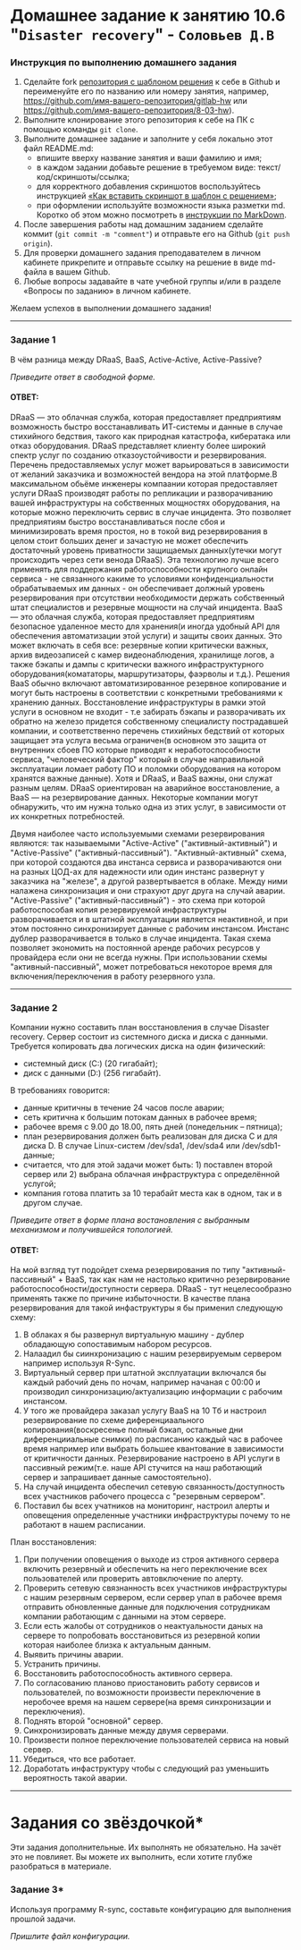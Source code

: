 # Домашнее задание к занятию 10.6 "`Disaster recovery`" - `Соловьев Д.В`

### Инструкция по выполнению домашнего задания
1. Сделайте fork [репозитория c шаблоном решения](https://github.com/netology-code/sys-pattern-homework) к себе в Github и переименуйте его по названию или номеру занятия, например, https://github.com/имя-вашего-репозитория/gitlab-hw или https://github.com/имя-вашего-репозитория/8-03-hw).
2. Выполните клонирование этого репозитория к себе на ПК с помощью команды `git clone`.
3. Выполните домашнее задание и заполните у себя локально этот файл README.md:
   - впишите вверху название занятия и ваши фамилию и имя;
   - в каждом задании добавьте решение в требуемом виде: текст/код/скриншоты/ссылка;
   - для корректного добавления скриншотов воспользуйтесь инструкцией [«Как вставить скриншот в шаблон с решением»](https://github.com/netology-code/sys-pattern-homework/blob/main/screen-instruction.md);
   - при оформлении используйте возможности языка разметки md. Коротко об этом можно посмотреть в [инструкции по MarkDown](https://github.com/netology-code/sys-pattern-homework/blob/main/md-instruction.md).
4. После завершения работы над домашним заданием сделайте коммит (`git commit -m "comment"`) и отправьте его на Github (`git push origin`).
5. Для проверки домашнего задания преподавателем в личном кабинете прикрепите и отправьте ссылку на решение в виде md-файла в вашем Github.
6. Любые вопросы задавайте в чате учебной группы и/или в разделе «Вопросы по заданию» в личном кабинете.

Желаем успехов в выполнении домашнего задания!

---

### Задание 1

В чём разница между DRaaS, BaaS, Active-Active, Active-Passive?

*Приведите ответ в свободной форме.*

#### ОТВЕТ:

DRaaS — это облачная служба, которая предоставляет предприятиям возможность быстро восстанавливать ИТ-системы и данные в случае стихийного бедствия, такого как природная катастрофа, кибератака или отказ оборудования. DRaaS представляет клиенту более широкий спектр услуг по созданию отказоустойчивости и резервирования. Перечень предоставляемых услуг может варьироваться в зависимости от желаний заказчика и возможностей вендора на этой платформе.В максимальном обьёме инженеры компаании которая предоставляет услуги DRaaS производят работы по репликации и разворачиванию вашей инфраструктуры на собственных мощностях оборудования, на которые можно переключить сервис в случае инцидента. Это позволяет предприятиям быстро восстанавливаться после сбоя и минимизировать время простоя, но в токой вид резервирования в целом стоит больших денег и зачастую не может обеспечить достаточный уровень приватности защищаемых данных(утечки могут происходить через сети венода DRaaS). Эта технологию лучше всего применять для поддержания работоспособности крупного онлайн сервиса - не связанного какиме то условиями конфиденциальности обрабатываемых им данных - он обеспечивает должный уровень резервирования при отсутствии необходимости держать собственный штат специалистов и резервные мощности на случай инцидента.
BaaS — это облачная служба, которая предоставляет предприятиям безопасное удаленное место для хранения(и иногда удобный API для обеспечения автоматизации этой услуги) и защиты своих данных.
Это может включать в себя все: резервные копии критически важных, архив видеозаписей с камер видеонаблюдения, хранилище логов, а также бэкапы и дампы с критически важного инфраструктурного оборудования(комататоры, маршрутизаторы, фаэрволы и т.д.). Решения BaaS обычно включают автоматизированное резервное копирование и могут быть настроены в соответствии с конкретными требованиями к хранению данных. Восстановление инфраструктуры в рамки этой услуги в основном не входит - т.е забирать бэкапы и разворачивать их обратно на железо придется собственному специалисту пострадавшей компании, и соответственно перечень стихийных бедствий от которых защищает эта услуга весьма ограничен(в основном это защита от внутренних сбоев ПО которые приводят к неработоспособности сервиса, "человеческий фактор" который в случае направильной эксплуатации ломает работу ПО и поломки оборудования на котором хранятся важные данные).
Хотя и DRaaS, и BaaS важны, они служат разным целям.
DRaaS ориентирован на аварийное восстановление, а BaaS — на резервирование данных.
Некоторые компании могут обнаружить, что им нужна только одна из этих услуг, в зависимости от их конкретных потребностей.

Двумя наиболее часто используемыми схемами резервирования являются: так называемыми "Active-Active" ("активный-активный") и "Active-Passive" ("активный-пассивный").
"Активный-активный" схема, при которой создаются два инстанса сервиса и разворачиваются они на разных ЦОД-ах для надежности или один инстанс развернут у заказчика на "железе", а другой развертывается в облаке. Между ними налажена синхронизация и они страхуют друг друга на случай аварии.
"Active-Passive" ("активный-пассивный") - это схема при которой работоспособая копия резервируемой инфраструктуры разворачивается и в штатной эксплуатации является неактивной, и при этом постоянно синхронизирует данные с рабочим инстансом. Инстанс дублер разворачивается в только в случае инцидента. Такая схема позволяет экономить на постоянной аренде рабочих ресурсов у провайдера если они не всегда нужны. При использовании схемы "активный-пассивный", может потребоваться некоторое время для включения/переключения в работу резервного узла.

---

### Задание 2

Компании нужно составить план восстановления в случае Disaster recovery. Сервер состоит из системного диска и диска с данными. 
Требуется копировать два логических диска на один физический: 
- системный диск (C:) (20 гигабайт);
- диск с данными (D:) (256 гигабайт). 

В требованиях говорится: 
- данные критичны в течение 24 часов после аварии;
- сеть критична к большим потокам данных в рабочее время;
- рабочее время с 9.00 до 18.00, пять дней (понедельник – пятница);
- план резервирования должен быть реализован для диска C и для диска D. В случае Linux-систем /dev/sda1, /dev/sda4 или /dev/sdb1-данные;
- считается, что для этой задачи может быть: 1) поставлен второй сервер или 2) выбрана облачная инфраструктура с определённой услугой;
- компания готова платить за 10 терабайт места как в одном, так и в другом случае.
 
*Приведите ответ в форме плана востановления с выбранным механизмом и получившейся топологией.*

#### ОТВЕТ:

На мой взгляд тут подойдет схема резервирования по типу "активный-пассивный" + BaaS, так как нам не настолько критично резервирование работоспособности/доступности сервера. DRaaS - тут нецелесообразно применять также по причине избыточности. В качестве плана резервирования для такой инфаструктуры я бы применил следующую схему:
1. В облаках я бы развернул виртуальную машину - дублер обладающую сопоставимым набором ресурсов.
2. Налаадил бы сиинхронизацию с нашим резервируемым сервером например используя R-Sync.
3. Виртуальный сервер при штатной эксплуатации включался бы каждый рабочий день по ночам, например начаная с 00:00 и производил синхронизацию/актуализацию информации с рабочим инстансом.
4. У того же провайдера заказал услугу BaaS на 10 Тб и настроил резервирование по схеме диференциаального копирования(воскресенье полный бэкап, остальные дни диференцииальные снимки) по расписанию каждый час в рабочее время например или выбрать большее квантование в зависимости от критичности данных. Резервирование настроено в API услуги в пассивный режим(т.е. наше API стучится на наш работающий сервер и запрашивает данные самостоятельно).
5. На случай инцидента обеспечил сетевую связанность/доступность всех участников рабочего процесса с "резервным сервером".
6. Поставил бы всех учатников на мониторинг, настроил алерты и оповещения определенные участники инфраструктуры почему то не работают в нашем расписании.



План восстановления:

1. При получении оповещения о выходе из строя активного сервера включить резервный и обеспечить на него переключение всех пользователей или проверить автовключение по алерту.
2. Проверить сетевую связнанность всех участников инфраструктуры с нашим резервным сервером, если сервер упал в рабочее время отправить обновленные данные для подключения сотрудникам компании работающим с данными на этом сервере.
3. Если есть жалобы от сотрудников о неактуальности даных на сервере то попробовать восстановиться из резервной копии которая наиболее близка к актуальным данным.
4. Выявить причины аварии.
5. Устранить причины.
6. Восстановить работоспособность активного сервера.
8. По согласованию планово приостановить работу сервисов и пользователей, по возможности произвести переключение в неробочее время на нашем сервере(на время синхронизации и переключения).
9. Поднять второй "основной" сервер.
10. Синхронизировать данные между двумя серверами.
11. Произвести полное переключение пользователей сервиса на новый сервер.
12. Убедиться, что все работает.
13. Доработать инфаструктуру чтобы с следующий раз уменьшить вероятность такой аварии.

---

# Задания со звёздочкой*

Эти задания дополнительные. Их выполнять не обязательно. На зачёт это не повлияет. Вы можете их выполнить, если хотите глубже разобраться в материале.
 

### Задание 3*

Используя программу R-sync, составьте конфигурацию для выполнения прошлой задачи.

*Пришлите файл конфигурации.*

